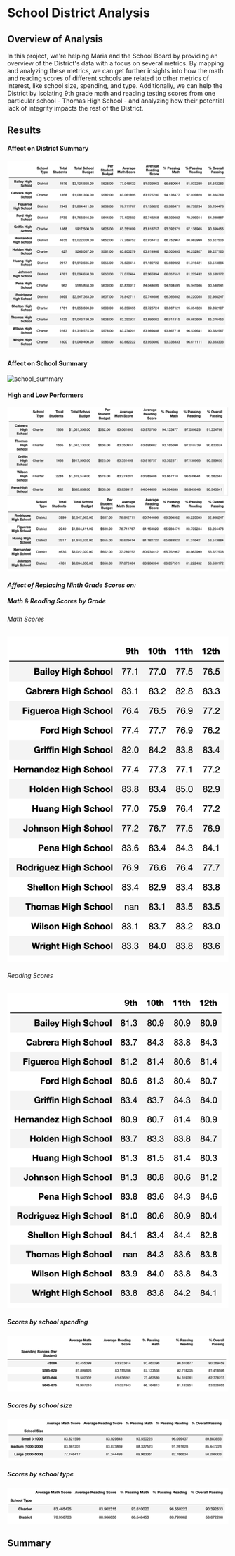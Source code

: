 # School District Analysis

## Overview of Analysis
In this project, we're helping Maria and the School Board by providing an overview of the District's data with a focus on several metrics. By mapping and analyzing these metrics, we can get further insights into how the math and reading scores of different schools are related to other metrics of interest, like school size, spending, and type. Additionally, we can help the District by isolating 9th grade math and reading testing scores from one particular school - Thomas High School - and analyzing how their potential lack of integrity impacts the rest of the District. 

## Results
#### Affect on District Summary
![district_summary](https://github.com/tech-neault/School_District_Analysis/blob/main/Resources/district%20summary.png)

#### Affect on School Summary
![school_summary]()
#### High and Low Performers
![high](https://github.com/tech-neault/School_District_Analysis/blob/main/Resources/high%20performers.png)
![low](https://github.com/tech-neault/School_District_Analysis/blob/main/Resources/low%20performers.png)

#### <i> Affect of Replacing Ninth Grade Scores on: </i>

##### Math & Reading Scores by Grade
###### Math Scores 
![math_impact](https://github.com/tech-neault/School_District_Analysis/blob/main/Resources/math%20by%20grade.png)

###### Reading Scores
![reading_impact](https://github.com/tech-neault/School_District_Analysis/blob/main/Resources/reading%20by%20grade.png)

##### Scores by school spending
![spending](https://github.com/tech-neault/School_District_Analysis/blob/main/Resources/scores%20vs%20spending.png)

##### Scores by school size
![size](https://github.com/tech-neault/School_District_Analysis/blob/main/Resources/scores%20by%20size.png)

##### Scores by school type
![type](https://github.com/tech-neault/School_District_Analysis/blob/main/Resources/scores%20vs%20school%20type.png)

## Summary
